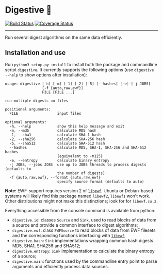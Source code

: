 Digestive :cookie:
==================

[![Build Status](http://img.shields.io/travis/akaIDIOT/Digestive/master.svg?style=flat)](https://travis-ci.org/akaIDIOT/Digestive)
[![Coverage Status](https://img.shields.io/coveralls/akaIDIOT/Digestive/master.svg?style=flat)](https://coveralls.io/r/akaIDIOT/Digestive)

----

Run several digest algorithms on the same data efficiently.

Installation and use
--------------------

Run `python3 setup.py install` to install both the package and commandline script `digestive`.
It currently supports the following options (use `digestive --help` to show options after installation):

    usage: digestive [-h] [-m] [-1] [-2] [-5] [--hashes] [-e] [-j JOBS]
                     [-f {auto,raw,ewf}]
                     FILE [FILE ...]
    
    run multiple digests on files
    
    positional arguments:
      FILE                  input files
    
    optional arguments:
      -h, --help            show this help message and exit
      -m, --md5             calculate MD5 hash
      -1, --sha1            calculate SHA-1 hash
      -2, --sha256          calculate SHA-256 hash
      -5, --sha512          calculate SHA-512 hash
      --hashes              calculate MD5, SHA-1, SHA-256 and SHA-512 hashes
                            (equivalent to -m125)
      -e, --entropy         calculate binary entropy
      -j JOBS, --jobs JOBS  use up to JOBS threads to process digests (defaults to
                            the number of digests)
      -f {auto,raw,ewf}, --format {auto,raw,ewf}
                            specify source format (defaults to auto)

**Note:** EWF-support requires version 2 of [`libewf`](https://code.google.com/p/libewf/).
Ubuntu or Debian-based systems will likely find this package named `libewf2`, `libewf1` won't work.
Other distributions might not make this distinctions; look for for `libewf.so.2`.

Everything accessible from the console command is available from python:

- `digestive.io`: classes `Source` and `Sink`, used to read blocks of data from a source and provide a common interface to digest algorithms;
- `digestive.ewf`: class `EWFSource` to read blocks of data from EWF filesets and the corresponding functions interfacing with [`libewf`](https://code.google.com/p/libewf/);
- `digestive.hash`: `Sink` implementations wrapping common hash digests MD5, SHA1, SHA256 and SHA512;
- `digestive.entropy`: `Sink` implementation to calculate the binary entropy of a source;
- `digestive.main`: functions used by the commandline entry point to parse arguments and efficiently process data sources.
